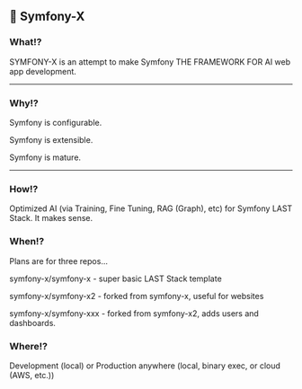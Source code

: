## 🧙 Symfony-X

### What!?

SYMFONY-X is an attempt to make Symfony THE FRAMEWORK FOR AI web app development.

---

### Why!?

Symfony is configurable.

Symfony is extensible.

Symfony is mature.

---

### How!?

Optimized AI (via Training, Fine Tuning, RAG (Graph), etc) for Symfony LAST Stack. It makes sense.

### When!?

Plans are for three repos...

symfony-x/symfony-x - super basic LAST Stack template

symfony-x/symfony-x2 - forked from symfony-x, useful for websites 

symfony-x/symfony-xxx - forked from symfony-x2, adds users and dashboards.

### Where!?

<!-- Dev + Prod for local, Binary Executable, or Cloud (AWS). -->
Development (local) or Production anywhere (local, binary exec, or cloud (AWS, etc.))
<!--

**Here are some ideas to get you started:**

🙋‍♀️ A short introduction - what is your organization all about?
🌈 Contribution guidelines - how can the community get involved?
👩‍💻 Useful resources - where can the community find your docs? Is there anything else the community should know?
🍿 Fun facts - what does your team eat for breakfast?
🧙 Remember, you can do mighty things with the power of [Markdown](https://docs.github.com/github/writing-on-github/getting-started-with-writing-and-formatting-on-github/basic-writing-and-formatting-syntax)
-->
